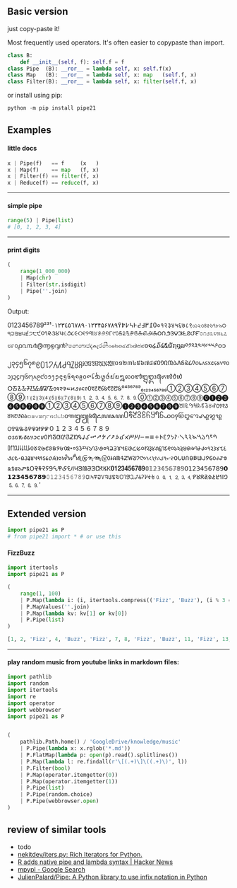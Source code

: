 ## Basic version
just copy-paste it!

Most frequently used operators. It's often easier to copypaste than import.

```py
class B:
    def __init__(self, f): self.f = f
class Pipe  (B): __ror__ = lambda self, x: self.f(x)        
class Map   (B): __ror__ = lambda self, x: map   (self.f, x)
class Filter(B): __ror__ = lambda self, x: filter(self.f, x)
```

or install using pip:

```py
python -m pip install pipe21
```

## Examples

#### little docs

```py
x | Pipe(f)   == f     (x   )
x | Map(f)    == map   (f, x)
x | Filter(f) == filter(f, x)
x | Reduce(f) == reduce(f, x)
```

---

#### simple pipe

```py
range(5) | Pipe(list)
# [0, 1, 2, 3, 4]
```

---

#### print digits

```py
(
    range(1_000_000)
    | Map(chr)
    | Filter(str.isdigit)
    | Pipe(''.join)
)
```
Output:

0123456789²³¹٠١٢٣٤٥٦٧٨٩۰۱۲۳۴۵۶۷۸۹߀߁߂߃߄߅߆߇߈߉०१२३४५६७८९০১২৩৪৫৬৭৮৯੦੧੨੩੪੫੬੭੮੯૦૧૨૩૪૫૬૭૮૯୦୧୨୩୪୫୬୭୮୯௦௧௨௩௪௫௬௭௮௯౦౧౨౩౪౫౬౭౮౯೦೧೨೩೪೫೬೭೮೯൦൧൨൩൪൫൬൭൮൯෦෧෨෩෪෫෬෭෮෯๐๑๒๓๔๕๖๗๘๙໐໑໒໓໔໕໖໗໘໙༠༡༢༣༤༥༦༧༨༩၀၁၂၃၄၅၆၇၈၉႐႑႒႓႔႕႖႗႘႙፩፪፫፬፭፮፯፰፱០១២៣៤៥៦៧៨៩᠐᠑᠒᠓᠔᠕᠖᠗᠘᠙᥆᥇᥈᥉᥊᥋᥌᥍᥎᥏᧐᧑᧒᧓᧔᧕᧖᧗᧘᧙᧚᪀᪁᪂᪃᪄᪅᪆᪇᪈᪉᪐᪑᪒᪓᪔᪕᪖᪗᪘᪙᭐᭑᭒᭓᭔᭕᭖᭗᭘᭙᮰᮱᮲᮳᮴᮵᮶᮷᮸᮹᱀᱁᱂᱃᱄᱅᱆᱇᱈᱉᱐᱑᱒᱓᱔᱕᱖᱗᱘᱙⁰⁴⁵⁶⁷⁸⁹₀₁₂₃₄₅₆₇₈₉①②③④⑤⑥⑦⑧⑨⑴⑵⑶⑷⑸⑹⑺⑻⑼⒈⒉⒊⒋⒌⒍⒎⒏⒐⓪⓵⓶⓷⓸⓹⓺⓻⓼⓽⓿❶❷❸❹❺❻❼❽❾➀➁➂➃➄➅➆➇➈➊➋➌➍➎➏➐➑➒꘠꘡꘢꘣꘤꘥꘦꘧꘨꘩꣐꣑꣒꣓꣔꣕꣖꣗꣘꣙꤀꤁꤂꤃꤄꤅꤆꤇꤈꤉꧐꧑꧒꧓꧔꧕꧖꧗꧘꧙꧰꧱꧲꧳꧴꧵꧶꧷꧸꧹꩐꩑꩒꩓꩔꩕꩖꩗꩘꩙꯰꯱꯲꯳꯴꯵꯶꯷꯸꯹０１２３４５６７８９𐒠𐒡𐒢𐒣𐒤𐒥𐒦𐒧𐒨𐒩𐩀𐩁𐩂𐩃𐴰𐴱𐴲𐴳𐴴𐴵𐴶𐴷𐴸𐴹𐹠𐹡𐹢𐹣𐹤𐹥𐹦𐹧𐹨𑁒𑁓𑁔𑁕𑁖𑁗𑁘𑁙𑁚𑁦𑁧𑁨𑁩𑁪𑁫𑁬𑁭𑁮𑁯𑃰𑃱𑃲𑃳𑃴𑃵𑃶𑃷𑃸𑃹𑄶𑄷𑄸𑄹𑄺𑄻𑄼𑄽𑄾𑄿𑇐𑇑𑇒𑇓𑇔𑇕𑇖𑇗𑇘𑇙𑋰𑋱𑋲𑋳𑋴𑋵𑋶𑋷𑋸𑋹𑑐𑑑𑑒𑑓𑑔𑑕𑑖𑑗𑑘𑑙𑓐𑓑𑓒𑓓𑓔𑓕𑓖𑓗𑓘𑓙𑙐𑙑𑙒𑙓𑙔𑙕𑙖𑙗𑙘𑙙𑛀𑛁𑛂𑛃𑛄𑛅𑛆𑛇𑛈𑛉𑜰𑜱𑜲𑜳𑜴𑜵𑜶𑜷𑜸𑜹𑣠𑣡𑣢𑣣𑣤𑣥𑣦𑣧𑣨𑣩𑱐𑱑𑱒𑱓𑱔𑱕𑱖𑱗𑱘𑱙𑵐𑵑𑵒𑵓𑵔𑵕𑵖𑵗𑵘𑵙𑶠𑶡𑶢𑶣𑶤𑶥𑶦𑶧𑶨𑶩𖩠𖩡𖩢𖩣𖩤𖩥𖩦𖩧𖩨𖩩𖭐𖭑𖭒𖭓𖭔𖭕𖭖𖭗𖭘𖭙𝟎𝟏𝟐𝟑𝟒𝟓𝟔𝟕𝟖𝟗𝟘𝟙𝟚𝟛𝟜𝟝𝟞𝟟𝟠𝟡𝟢𝟣𝟤𝟥𝟦𝟧𝟨𝟩𝟪𝟫𝟬𝟭𝟮𝟯𝟰𝟱𝟲𝟳𝟴𝟵𝟶𝟷𝟸𝟹𝟺𝟻𝟼𝟽𝟾𝟿𞅀𞅁𞅂𞅃𞅄𞅅𞅆𞅇𞅈𞅉𞋰𞋱𞋲𞋳𞋴𞋵𞋶𞋷𞋸𞋹𞥐𞥑𞥒𞥓𞥔𞥕𞥖𞥗𞥘𞥙🄀🄁🄂🄃🄄🄅🄆🄇🄈🄉🄊'


---

## Extended version
```py
import pipe21 as P
# from pipe21 import * # or use this
```

#### FizzBuzz

```py
import itertools
import pipe21 as P

(
    range(1, 100)
    | P.Map(lambda i: (i, itertools.compress(('Fizz', 'Buzz'), (i % 3 == 0, i % 5 == 0))))
    | P.MapValues(''.join)
    | P.Map(lambda kv: kv[1] or kv[0])
    | P.Pipe(list)
)

[1, 2, 'Fizz', 4, 'Buzz', 'Fizz', 7, 8, 'Fizz', 'Buzz', 11, 'Fizz', 13, 14, 'FizzBuzz', 16, 17, 'Fizz', 19, 'Buzz', 'Fizz', 22, 23, 'Fizz', 'Buzz', 26, 'Fizz', 28, 29, 'FizzBuzz', 31, 32, 'Fizz', 34, 'Buzz', 'Fizz', 37, 38, 'Fizz', 'Buzz', 41, 'Fizz', 43, 44, 'FizzBuzz', 46, 47, 'Fizz', 49, 'Buzz', 'Fizz', 52, 53, 'Fizz', 'Buzz', 56, 'Fizz', 58, 59, 'FizzBuzz', 61, 62, 'Fizz', 64, 'Buzz', 'Fizz', 67, 68, 'Fizz', 'Buzz', 71, 'Fizz', 73, 74, 'FizzBuzz', 76, 77, 'Fizz', 79, 'Buzz', 'Fizz', 82, 83, 'Fizz', 'Buzz', 86, 'Fizz', 88, 89, 'FizzBuzz', 91, 92, 'Fizz', 94, 'Buzz', 'Fizz', 97, 98, 'Fizz']
```

---

#### play random music from youtube links in markdown files:

```py
import pathlib
import random
import itertools
import re
import operator
import webbrowser
import pipe21 as P


(
    pathlib.Path.home() / 'GoogleDrive/knowledge/music'
    | P.Pipe(lambda x: x.rglob('*.md'))
    | P.FlatMap(lambda p: open(p).read().splitlines())
    | P.Map(lambda l: re.findall(r'\[(.+)\]\((.+)\)', l))
    | P.Filter(bool)
    | P.Map(operator.itemgetter(0))
    | P.Map(operator.itemgetter(1))
    | P.Pipe(list)
    | P.Pipe(random.choice)
    | P.Pipe(webbrowser.open)
)
```

## review of similar tools
- todo
- [nekitdev/iters.py: Rich Iterators for Python.](https://github.com/nekitdev/iters.py)
- [R adds native pipe and lambda syntax | Hacker News](https://news.ycombinator.com/item?id=25316608)
- [mpypl - Google Search](https://www.google.com/search?q=mpypl&oq=mpypl&aqs=chrome..69i57j0l6j69i60.1343j0j7&sourceid=chrome&ie=UTF-8)
- [JulienPalard/Pipe: A Python library to use infix notation in Python](https://github.com/JulienPalard/Pipe)
